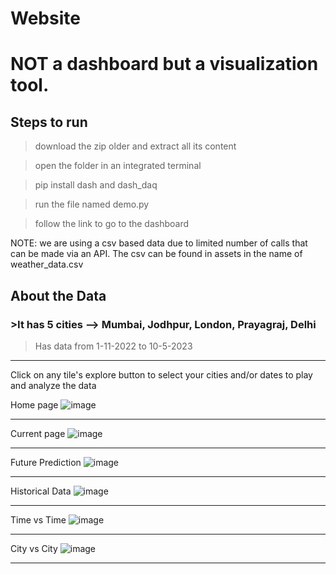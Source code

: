 # Website
# NOT a dashboard but a visualization tool.

## Steps to run

> download the zip older and extract all its content

> open the folder in an integrated terminal 

> pip install dash and dash_daq  

> run the file named demo.py

> follow the link to go to the dashboard

NOTE: we are using a csv based data due to limited number of calls that can be made via an API. The csv can be found in assets in the name of weather_data.csv
## About the Data

### >It has 5 cities --> Mumbai, Jodhpur, London, Prayagraj, Delhi

> Has data from 1-11-2022 to 10-5-2023
---

Click on any tile's explore button to select your cities and/or dates to play and analyze the data

Home page
![image](https://user-images.githubusercontent.com/100991200/235340487-5b4daf38-6202-4ae8-8cfb-3522265595fb.png)

---

Current page
![image](https://user-images.githubusercontent.com/100991200/235439492-8bc02d45-3dbf-4016-ace4-a01c28589110.png)

---

Future Prediction
![image](https://user-images.githubusercontent.com/100991200/235338764-493a492c-d69e-4239-a73e-f1a7a2a024a6.png)

---

Historical Data
![image](https://user-images.githubusercontent.com/100991200/235338786-bef79326-df71-4700-bbba-c4ab76cd26a2.png)

---
Time vs Time
![image](https://user-images.githubusercontent.com/100991200/235340384-cca87f16-e922-4322-a078-55cd4b7abeff.png)

---
City vs City
![image](https://user-images.githubusercontent.com/100991200/235338810-ac20553b-6c60-431f-a2aa-84b7bf647489.png)

---
